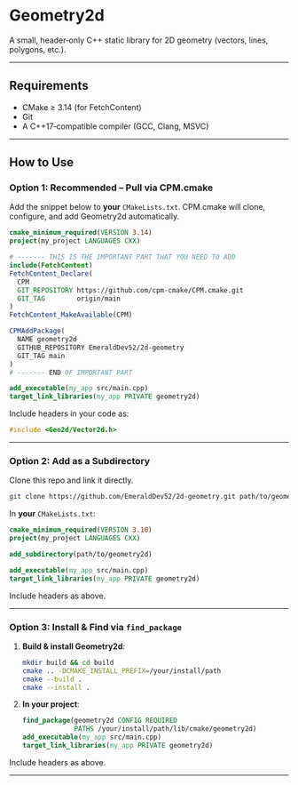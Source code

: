 # Geometry2d

A small, header‑only C++ static library for 2D geometry (vectors, lines, polygons, etc.).

---

## Requirements

* CMake ≥ 3.14 (for FetchContent)
* Git
* A C++17‑compatible compiler (GCC, Clang, MSVC)

---

## How to Use

### Option 1: Recommended – Pull via CPM.cmake

Add the snippet below to **your** `CMakeLists.txt`. CPM.cmake will clone, configure, and add Geometry2d automatically.

```cmake
cmake_minimum_required(VERSION 3.14)
project(my_project LANGUAGES CXX)

# ------- THIS IS THE IMPORTANT PART THAT YOU NEED TO ADD
include(FetchContent)
FetchContent_Declare(
  CPM
  GIT_REPOSITORY https://github.com/cpm-cmake/CPM.cmake.git
  GIT_TAG        origin/main
)
FetchContent_MakeAvailable(CPM)

CPMAddPackage(
  NAME geometry2d
  GITHUB_REPOSITORY EmeraldDev52/2d-geometry
  GIT_TAG main
)
# ------- END OF IMPORTANT PART

add_executable(my_app src/main.cpp)
target_link_libraries(my_app PRIVATE geometry2d)
```

Include headers in your code as:

```cpp
#include <Geo2d/Vector2d.h>
```

---

### Option 2: Add as a Subdirectory

Clone this repo and link it directly.

```bash
git clone https://github.com/EmeraldDev52/2d-geometry.git path/to/geometry2d
```

In **your** `CMakeLists.txt`:

```cmake
cmake_minimum_required(VERSION 3.10)
project(my_project LANGUAGES CXX)

add_subdirectory(path/to/geometry2d)

add_executable(my_app src/main.cpp)
target_link_libraries(my_app PRIVATE geometry2d)
```

Include headers as above.

---

### Option 3: Install & Find via `find_package`

1. **Build & install Geometry2d**:

   ```bash
   mkdir build && cd build
   cmake .. -DCMAKE_INSTALL_PREFIX=/your/install/path
   cmake --build .
   cmake --install .
   ```
2. **In your project**:

   ```cmake
   find_package(geometry2d CONFIG REQUIRED
                PATHS /your/install/path/lib/cmake/geometry2d)
   add_executable(my_app src/main.cpp)
   target_link_libraries(my_app PRIVATE geometry2d)
   ```

Include headers as above.

---


